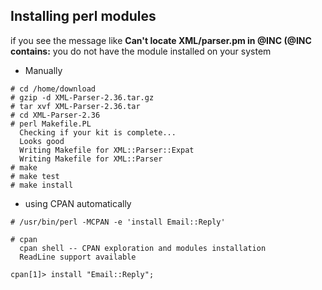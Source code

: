 ## Installing perl modules

if you see the message like
**Can't locate XML/parser.pm in @INC (@INC contains:**
you do not have the module installed on your system

* Manually

<!-- language: lang-perl -->
 
    # cd /home/download
    # gzip -d XML-Parser-2.36.tar.gz
    # tar xvf XML-Parser-2.36.tar
    # cd XML-Parser-2.36
    # perl Makefile.PL
      Checking if your kit is complete...
      Looks good
      Writing Makefile for XML::Parser::Expat
      Writing Makefile for XML::Parser
    # make
    # make test
    # make install

* using CPAN automatically

<!-- language: lang-perl -->

    # /usr/bin/perl -MCPAN -e 'install Email::Reply'

    # cpan
      cpan shell -- CPAN exploration and modules installation 
      ReadLine support available

    cpan[1]> install "Email::Reply";


